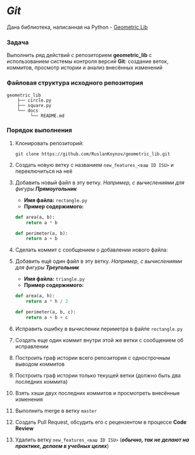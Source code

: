 # *Git*

Дана библиотека, написанная на Python - [Geometric Lib](https://github.com/smartiqaorg/geometric_lib)

### Задача

Выполнить ряд действий с репозиторием **geometric_lib** с использованием системы контроля версий **Git**: создание веток, коммитов, просмотр истории и анализ внесённых изменений

### Файловая структура исходного репозитория
```
geometric_lib
    ├── circle.py
    ├── square.py
    └── docs
         └── README.md
```

### Порядок выполнения

1. Клонировать репозиторий:
   ```
   git clone https://github.com/RuslanKoynov/geometric_lib.git
   ```
2. Создать новую ветку с названием `new_features_<ваш ID ISU>` и переключиться на неё
 
3. Добавить новый файл в эту ветку. *Например, с вычислениями для фигуры **Прямоугольник*** 
   - **Имя файла:** `rectangle.py`  
   - **Пример содержимого:**
   ```python
   def area(a, b):
       return a * b

   def perimeter(a, b):
       return a + b
   ```
4. Сделать коммит с сообщением о добавлении нового файла:
  
5. Добавить ещё один файл в эту ветку. *Например, с вычислениями для фигуры **Треугольник*** 
   - **Имя файла:** `triangle.py`  
   - **Пример содержимого:**
   ```python
   def area(a, h):
       return a * h / 2

   def perimeter(a, b, c):
       return a + b + c
   ```
6. Исправить ошибку в вычислении периметра в файле `rectangle.py`

7. Создать еще один коммит внутри этой же ветки с сообщением об исправлении
  
8. Построить граф истории всего репозитория с однострочным выводом коммитов

9. Построить граф истории только текущей ветки (должно быть два последних коммита)

10. Взять хэши двух последних коммитов и просмотреть внесённые изменения

11. Выполнить merge в ветку `master`

12. Создать Pull Request, обсудить его с рецензентом в процессе **Code Review**

13. Удалить ветку `new_features_<ваш ID ISU>` (***обычно, так не делают на практике, делаем в учебных целях***)

